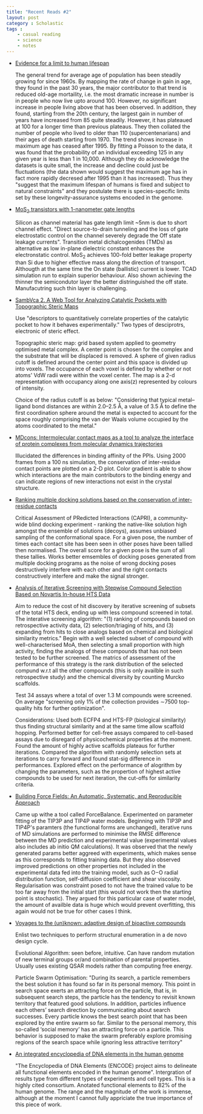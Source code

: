 ```yaml
---
title: "Recent Reads #2"
layout: post
category : Scholastic
tags :
    - casual reading
    - science
    - notes
---
```

- [Evidence for a limit to human lifespan](www.nature.com/nature/journal/v538/n7624/full/nature19793.html)

  The general trend for average age of population has been steadily growing for since 1960s. By mapping the rate of change in gain in age, they found in the past 30 years, the major contributor to that trend is reduced old-age mortaility, i.e. the most dramatic increase in number is in people who now live upto around 100. However, no significant increase in people living above that has been observed. In addition, they found, starting from the 20th century, the largest gain in number of years have increased from 85 quite steadily. However, it has plateaued at 100 for a longer time than previous plateaus. They then collated the number of people who lived to older than 110 (supercentenarians) and their ages of death starting from 1970. The trend shows increase in maximum age has ceased after 1995. By fitting a Poisson to the data, it was found that the probability of an individual exceeding 125 in any given year is less than 1 in 10,000. Although they do acknowledge the datasets is quite small, the increase and decline could just be fluctuations (the data shown would suggest the maximum age has in fact more rapidly decresed after 1995 than it has increased). Thus they "suggest that the maximum lifespan of humans is fixed and subject to natural constraints" and they postulate there is species-specific limits set by these longevity-assurance systems encoded in the genome.

- [MoS<sub>2</sub> transistors with 1-nanometer gate lengths](science.sciencemag.org/content/354/6308/99.full)

  Silicon as channel material has gate length limit ~5nm is due to short channel effect. "Direct source-to-drain tunneling and the loss of gate electrostatic control on the channel severely degrade the Off state leakage currents". Transition metal dichalcogenides (TMDs) as alternative as low in-plane dielectric constant enhances the electronstatic control. MoS<sub>2</sub> achieves 100-fold better leakage property than Si due to higher effective mass along the direction of transport. Althougth at the same time the On state (ballistic) current is lower. TCAD simulation run to explain superior behaviour. Also shown achieving the thinner the semicondutor layer the better distringuished the off state. Manufacutring such thin layer is challenging.


- [SambVca 2. A Web Tool for Analyzing Catalytic Pockets with Topographic Steric Maps](pubs.acs.org/doi/full/10.1021/acs.organomet.6b00371)

  Use "descriptors to quantitatively correlate properties of the catalytic pocket to how it behaves experimentally." Two types of desciprotrs, electronic of steric effect.

  Topographic steric map: grid based system applied to geometry optimised metal complex. A center point is chosen for the complex and the substrate that will be displaced is removed. A sphere of given radius cutoff is defined around the center point and this space is divided up into voxels. The occupance of each voxel is defined by whether or not atoms' VdW radii were within the voxel center. The map is a 2-d representation with occupancy along one axis(z) represented by colours of intensity.

  Choice of the radius cutoff is as below: "Considering that typical metal–ligand bond distances are within 2.0–2.5 Å, a value of 3.5 Å to define the first coordination sphere around the metal is expected to account for the space roughly comprising the van der Waals volume occupied by the atoms coordinated to the metal."

- [MDcons: Intermolecular contact maps as a tool to analyze the interface of protein complexes from molecular dynamics trajectories](https://bmcbioinformatics.biomedcentral.com/articles/10.1186/1471-2105-15-S5-S1)

  Illucidated the differences in binding affinity of the PPIs. Using 2000 frames from a 100 ns simulation, the conservation of inter-residue contact points are plotted on a 2-D plot. Color gradient is able to show which interactions are the main contributors to the binding energy and can indicate regions of new interactions not exist in the crystal structure.

- [Ranking multiple docking solutions based on the conservation of inter-residue contacts](onlinelibrary.wiley.com/doi/10.1002/prot.24314/full)

  Critical Assessment of PRedicted Interactions (CAPRI), a community-wide blind docking experiment - ranking the native-like solution high amongst the ensemble of solutions (decoys), assumes unbiased sampling of the conformational space. For a given pose, the number of times each contact site has been seen in other poses have been tallied then normalised. The overall score for a given pose is the sum of all these tallies. Works better emsembles of docking poses generated from multiple docking programs as the noise of wrong docking poses destructively interfere with each other and the right contacts constructively interfere and make the signal stronger.

- [Analysis of Iterative Screening with Stepwise Compound Selection Based on Novartis In-house HTS Data](pubs.acs.org/doi/full/10.1021/acschembio.6b00029)

  Aim to reduce the cost of hit discovery by iterative screening of subsets of the total HTS deck, ending up with less compound screened in total. The interative screening algorithm: "(1) ranking of compounds based on retrospective activity data, (2) selection/triaging of hits, and (3) expanding from hits to close analogs based on chemical and biological similarity metrics." Begin with a well selected subset of compound with well-characterised MoA, then selecting a small proportion with high activity, finding the analogs of these compounds that has not been tested to be further screened. The matrics of assessment of the performance of this strategy is the rank distribution of the selected compund w.r.t all the other compounds (this is only availble in such retrospective study) and the chemical diversity by counting Murcko scaffolds.

  Test 34 assays where a total of over 1.3 M compounds were screened. On average "screening only 1% of the collection provides ∼7500 top-quality hits for further optimization".

  Considerations: Used both ECFP4 and HTS-FP (biological similarity) thus finding structural similarity and at the same time allow scaffold hopping. Performed better for cell-free assays compared to cell-based assays due to disregard of physicochemical properties at the moment. Found the amount of highly active scaffolds plateaus for further iterations. Compared the algorithm with randomly selection sets at iterations to carry forward and found stat-sig difference in performances. Explored effect on the performance of alogrithm by changing the parameters, such as the propertion of highest active compounds to be used for next iteration, the cut-offs for similarity criteria.

- [Building Force Fields: An Automatic, Systematic, and Reproducible Approach](pubs.acs.org/doi/pdf/10.1021/jz500737m)

    Came up withe a tool called ForceBalance. Experimented on parameter fitting of the TIP3P and TIP4P water models. Beginning with TIP3P and TIP4P's paramters (the functional forms are unchanged), iterative runs of MD simulations are performed to minimise the RMSE difference between the MD prediction and experimental value (experimental values also includes ab initio QM calculations). It was observed that the newly generated params better aggreed with experiments, which makes sense as this corresponds to fitting training data. But they also observed improved predictions on other properties not included in the experimental data fed into the training model, such as O−O radial distribution function, self-diffusion coefficient and shear viscosity. Regularisation was constraint posed to not have the trained value to be too far away from the initial start (this would not work then the starting point is stochastic). They argued for this particular case of water model, the amount of availble data is huge which would prevent overfitting, this again would not be true for other cases I think.

- [Voyages to the (un)known: adaptive design of bioactive compounds](www.sciencedirect.com/science/article/pii/S016777990800259X)

  Enlist two techniques to perform structural enumeration in a de novo design cycle.

  Evolutional Algorithm: seen before, intuitive. Can have random mutation of new terminal groups or/and combination of parental properties. Usually uses existing QSAR models rather than computing free energy.

  Particle Swarm Optimisation: "During its search, a particle remembers the best solution it has found so far in its personal memory. This point in search space exerts an attracting force on the particle, that is, in subsequent search steps, the particle has the tendency to revisit known territory that featured good solutions. In addition, particles influence each others’ search direction by communicating about search successes. Every particle knows the best search point that has been explored by the entire swarm so far. Similar to the personal memory, this so-called ‘social memory’ has an attracting force on a particle. This behavior is supposed to make the swarm preferably explore promising regions of the search space while ignoring less attractive territory"

- [An integrated encyclopedia of DNA elements in the human genome](www.nature.com/nature/journal/v489/n7414/pdf/nature11247.pdf)

  "The Encyclopedia of DNA Elements (ENCODE) project aims to delineate all functional elements encoded in the human genome". Intergration of results type from different types of experiments and cell types. This is a highly cited consortium. Anotated functional elements to 82% of the human genome. The range and the magnitude of the work is immense, although at the moment I cannot fully appriciate the true importance of this piece of work.
